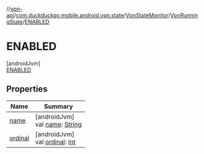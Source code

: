 //[vpn-api](../../../../../index.md)/[com.duckduckgo.mobile.android.vpn.state](../../../index.md)/[VpnStateMonitor](../../index.md)/[VpnRunningState](../index.md)/[ENABLED](index.md)

# ENABLED

[androidJvm]\
[ENABLED](index.md)

## Properties

| Name | Summary |
|---|---|
| [name](../../-vpn-stop-reason/-r-e-s-t-a-r-t/index.md#-372974862%2FProperties%2F165046441) | [androidJvm]<br>val [name](../../-vpn-stop-reason/-r-e-s-t-a-r-t/index.md#-372974862%2FProperties%2F165046441): [String](https://kotlinlang.org/api/latest/jvm/stdlib/kotlin/-string/index.html) |
| [ordinal](../../-vpn-stop-reason/-r-e-s-t-a-r-t/index.md#-739389684%2FProperties%2F165046441) | [androidJvm]<br>val [ordinal](../../-vpn-stop-reason/-r-e-s-t-a-r-t/index.md#-739389684%2FProperties%2F165046441): [Int](https://kotlinlang.org/api/latest/jvm/stdlib/kotlin/-int/index.html) |
